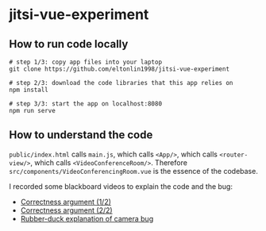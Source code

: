 # jitsi-vue-experiment

## How to run code locally
```
# step 1/3: copy app files into your laptop
git clone https://github.com/eltonlin1998/jitsi-vue-experiment

# step 2/3: download the code libraries that this app relies on
npm install 

# step 3/3: start the app on localhost:8080
npm run serve
```

## How to understand the code
`public/index.html` calls `main.js`, which calls `<App/>`, which calls `<router-view/>`, which calls `<VideoConferenceRoom/>`. 
Therefore `src/components/VideoConferencingRoom.vue` is the essence of the codebase.

I recorded some blackboard videos to explain the code and the bug: 
  - [Correctness argument (1/2)](https://explain-latest.firebaseapp.com/explanation/SylZBcwi4b868H1q8eGJ/class/mDbUrvjy4pe8Q5s5wyoD)
  - [Correctness argument (2/2)](https://explain-latest.firebaseapp.com/explanation/qBeQGho7HDSJ1brHMKdU/class/mDbUrvjy4pe8Q5s5wyoD)
  - [Rubber-duck explanation of camera bug](https://explain-latest.firebaseapp.com/explanation/W4tWFf6BBpLOFaLnL0mm/class/mDbUrvjy4pe8Q5s5wyoD)
